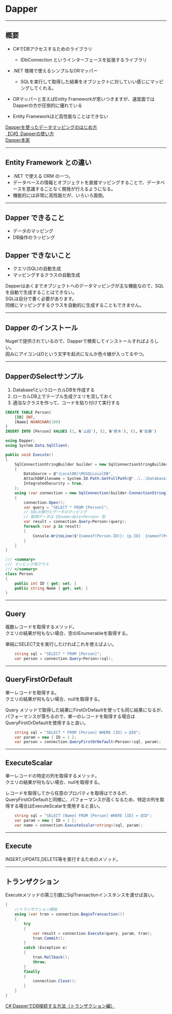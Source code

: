 # Dapper

---

## 概要

- C#でDBアクセスするためのライブラリ  
  - IDbConnection というインターフェースを拡張するライブラリ  
- .NET 環境で使えるシンプルなORマッパー  
  - SQLを実行して取得した結果をオブジェクトに対していい感じにマッピングしてくれる。  

- ORマッパーと言えばEntity Frameworkが思いつきますが、速度面ではDapperの方が圧倒的に優れている  
- Entity Frameworkほど高性能なことはできない  

[Dapperを使ったデータマッピングのはじめ方](https://webbibouroku.com/Blog/Article/dapper)  
[【C#】Dapperの使い方](https://pg-life.net/csharp/dapper/)  
[Dapper本家](https://dapper-tutorial.net/dapper)  

---

## Entity Framework との違い

- .NET で使える ORM の一つ。  
- データベースの情報とオブジェクトを直接マッピングすることで、データベースを意識することなく開発が行えるようになる。  
- 機能的には非常に高性能だが、いろいろ面倒。  

---

## Dapper できること

- データのマッピング  
- DB操作のラッピング  

## Dapper できないこと

- クエリ(SQL)の自動生成  
- マッピングするクラスの自動生成  

Dapperはあくまでオブジェクトへのデータマッピングが主な機能なので、SQLを自動で生成することはできない。  
SQLは自分で書く必要があります。  
同様にマッピングするクラスを自動的に生成することもできません。  

---

## Dapper のインストール

Nugetで提供されているので、Dapperで検索してインストールすればよろしい。  
因みにアイコンはDという文字を起点になんか色々線が入ってるやつ。  

---

## DapperのSelectサンプル

1. Database1というローカルDBを作成する  
2. ローカルDB上でテーブル生成クエリを流しておく  
3. 適当なクラスを作って、コードを貼り付けて実行する  

``` sql
CREATE TABLE Person(
    [ID] INT,
    [Name] NVARCHAR(100)
)
INSERT INTO [Person] VALUES (1, N'山田'), (2, N'鈴木'), (3, N'佐藤')
```

``` C#
using Dapper;
using System.Data.SqlClient;

public void Execute()
{
    SqlConnectionStringBuilder builder = new SqlConnectionStringBuilder
    {
        DataSource = @"(LocalDB)\MSSQLLocalDB",
        AttachDBFilename = System.IO.Path.GetFullPath(@"..\..\Database1.mdf"),
        IntegratedSecurity = true,
    };
    using (var connection = new SqlConnection(builder.ConnectionString))
    {
        connection.Open();
        var query = "SELECT * FROM [Person]";
        // SQLの発行とデータのマッピング
        // 取得データは IEnumerable<Person> 型
        var result = connection.Query<Person>(query);
        foreach (var p in result)
        {
            Console.WriteLine($"{nameof(Person.ID)}: {p.ID}  {nameof(Person.Name)}: {p.Name}");
        }
    }
}

/// <summary>
/// マッピング用クラス
/// </summary>
class Person
{
    public int ID { get; set; }
    public string Name { get; set; }
}
```

---

## Query

複数レコードを取得するメソッド。  
クエリの結果が何もない場合、空のIEnumerableを取得する。  

単純にSELECT文を実行したければこれを使えばよい。  

``` C#
    string sql = "SELECT * FROM [Person]";
    var person = connection.Query<Person>(sql);
```

---

## QueryFirstOrDefault

単一レコードを取得する。  
クエリの結果が何もない場合、nullを取得する。  

Query メソッドで取得した結果にFirstOrDefaultを使っても同じ結果になるが、パフォーマンスが落ちるので、単一のレコードを取得する場合はQueryFirstOrDefaultを使用すると良い。  

``` C#
    string sql = "SELECT * FROM [Person] WHERE [ID] = @ID";
    var param = new { ID = 1 };
    var person = connection.QueryFirstOrDefault<Person>(sql, param);
```

---

## ExecuteScalar

単一レコードの特定の列を取得するメソッド。  
クエリの結果が何もない場合、nullを取得する。  

レコードを取得してから任意のプロパティを取得はできるが、QueryFirstOrDefaultと同様に、パフォーマンスが高くなるため、特定の列を取得する場合はExecuteScalarを使用すると良い。  

``` C#
    string sql = "SELECT [Name] FROM [Person] WHERE [ID] = @ID";
    var param = new { ID = 1 };
    var name = connection.ExecuteScalar<string>(sql, param);
```

---

## Execute

INSERT,UPDATE,DELETE等を実行するためのメソッド。  

---

## トランザクション

Executeメソッドの第三引数にSqlTransactionインスタンスを渡せば良い。  

``` C#
{
    //トランザクション開始
    using (var tran = connection.BeginTransaction())
    {
        try
        {
            var result = connection.Execute(query, param, tran);
            tran.Commit();
        }
        catch (Exception e)
        {
            tran.Rollback();
            throw;
        }
        finally
        {
            connection.Close();
        }
    }
}
```

[C# DapperでDB接続する方法（トランザクション編）](https://learning-collection.com/c-dapper%E3%81%A7db%E6%8E%A5%E7%B6%9A%E3%81%99%E3%82%8B%E6%96%B9%E6%B3%95%EF%BC%88%E3%83%88%E3%83%A9%E3%83%B3%E3%82%B6%E3%82%AF%E3%82%B7%E3%83%A7%E3%83%B3%E7%B7%A8%EF%BC%89/)  
